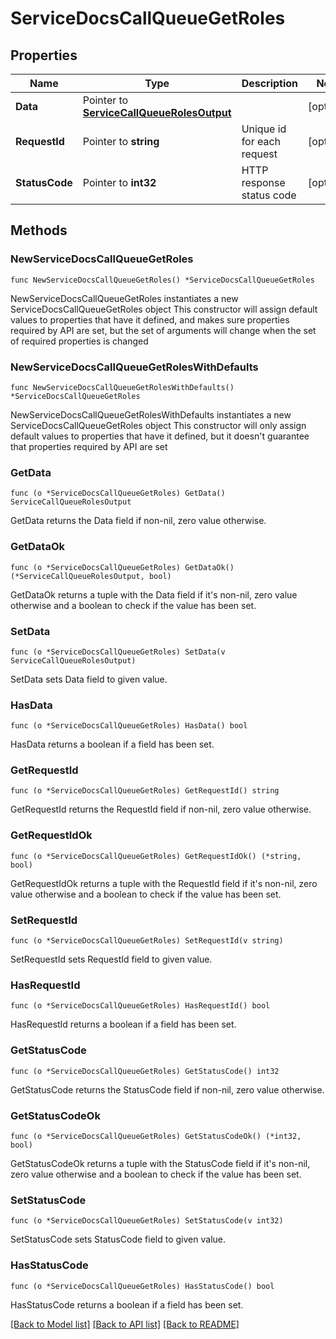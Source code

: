 # ServiceDocsCallQueueGetRoles

## Properties

Name | Type | Description | Notes
------------ | ------------- | ------------- | -------------
**Data** | Pointer to [**ServiceCallQueueRolesOutput**](ServiceCallQueueRolesOutput.md) |  | [optional] 
**RequestId** | Pointer to **string** | Unique id for each request | [optional] 
**StatusCode** | Pointer to **int32** | HTTP response status code | [optional] 

## Methods

### NewServiceDocsCallQueueGetRoles

`func NewServiceDocsCallQueueGetRoles() *ServiceDocsCallQueueGetRoles`

NewServiceDocsCallQueueGetRoles instantiates a new ServiceDocsCallQueueGetRoles object
This constructor will assign default values to properties that have it defined,
and makes sure properties required by API are set, but the set of arguments
will change when the set of required properties is changed

### NewServiceDocsCallQueueGetRolesWithDefaults

`func NewServiceDocsCallQueueGetRolesWithDefaults() *ServiceDocsCallQueueGetRoles`

NewServiceDocsCallQueueGetRolesWithDefaults instantiates a new ServiceDocsCallQueueGetRoles object
This constructor will only assign default values to properties that have it defined,
but it doesn't guarantee that properties required by API are set

### GetData

`func (o *ServiceDocsCallQueueGetRoles) GetData() ServiceCallQueueRolesOutput`

GetData returns the Data field if non-nil, zero value otherwise.

### GetDataOk

`func (o *ServiceDocsCallQueueGetRoles) GetDataOk() (*ServiceCallQueueRolesOutput, bool)`

GetDataOk returns a tuple with the Data field if it's non-nil, zero value otherwise
and a boolean to check if the value has been set.

### SetData

`func (o *ServiceDocsCallQueueGetRoles) SetData(v ServiceCallQueueRolesOutput)`

SetData sets Data field to given value.

### HasData

`func (o *ServiceDocsCallQueueGetRoles) HasData() bool`

HasData returns a boolean if a field has been set.

### GetRequestId

`func (o *ServiceDocsCallQueueGetRoles) GetRequestId() string`

GetRequestId returns the RequestId field if non-nil, zero value otherwise.

### GetRequestIdOk

`func (o *ServiceDocsCallQueueGetRoles) GetRequestIdOk() (*string, bool)`

GetRequestIdOk returns a tuple with the RequestId field if it's non-nil, zero value otherwise
and a boolean to check if the value has been set.

### SetRequestId

`func (o *ServiceDocsCallQueueGetRoles) SetRequestId(v string)`

SetRequestId sets RequestId field to given value.

### HasRequestId

`func (o *ServiceDocsCallQueueGetRoles) HasRequestId() bool`

HasRequestId returns a boolean if a field has been set.

### GetStatusCode

`func (o *ServiceDocsCallQueueGetRoles) GetStatusCode() int32`

GetStatusCode returns the StatusCode field if non-nil, zero value otherwise.

### GetStatusCodeOk

`func (o *ServiceDocsCallQueueGetRoles) GetStatusCodeOk() (*int32, bool)`

GetStatusCodeOk returns a tuple with the StatusCode field if it's non-nil, zero value otherwise
and a boolean to check if the value has been set.

### SetStatusCode

`func (o *ServiceDocsCallQueueGetRoles) SetStatusCode(v int32)`

SetStatusCode sets StatusCode field to given value.

### HasStatusCode

`func (o *ServiceDocsCallQueueGetRoles) HasStatusCode() bool`

HasStatusCode returns a boolean if a field has been set.


[[Back to Model list]](../README.md#documentation-for-models) [[Back to API list]](../README.md#documentation-for-api-endpoints) [[Back to README]](../README.md)


